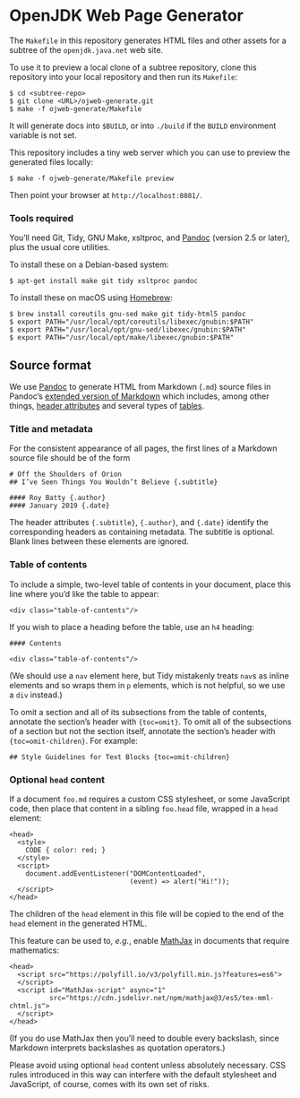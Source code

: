 
OpenJDK Web Page Generator
==========================

The `Makefile` in this repository generates HTML files and other assets
for a subtree of the `openjdk.java.net` web site.

To use it to preview a local clone of a subtree repository, clone this
repository into your local repository and then run its `Makefile`:

    $ cd <subtree-repo>
    $ git clone <URL>/ojweb-generate.git
    $ make -f ojweb-generate/Makefile

It will generate docs into `$BUILD`, or into `./build` if the `BUILD`
environment variable is not set.

This repository includes a tiny web server which you can use to preview
the generated files locally:

    $ make -f ojweb-generate/Makefile preview

Then point your browser at `http://localhost:8081/`.

### Tools required

You’ll need Git, Tidy, GNU Make, xsltproc, and [Pandoc] (version 2.5 or
later), plus the usual core utilities.

To install these on a Debian-based system:

    $ apt-get install make git tidy xsltproc pandoc

To install these on macOS using [Homebrew]:

    $ brew install coreutils gnu-sed make git tidy-html5 pandoc
    $ export PATH="/usr/local/opt/coreutils/libexec/gnubin:$PATH"
    $ export PATH="/usr/local/opt/gnu-sed/libexec/gnubin:$PATH"
    $ export PATH="/usr/local/opt/make/libexec/gnubin:$PATH"


Source format
-------------

We use [Pandoc] to generate HTML from Markdown (`.md`) source files in
Pandoc’s [extended version of Markdown][pd-markdown] which includes,
among other things, [header attributes][pd-hd-attr] and several types of
[tables][pd-tables].


### Title and metadata

For the consistent appearance of all pages, the first lines of a Markdown
source file should be of the form

    # Off the Shoulders of Orion
    ## I’ve Seen Things You Wouldn’t Believe {.subtitle}

    #### Roy Batty {.author}
    #### January 2019 {.date}

The header attributes `{.subtitle}`, `{.author}`, and `{.date}` identify
the corresponding headers as containing metadata.  The subtitle is
optional.  Blank lines between these elements are ignored.


### Table of contents

To include a simple, two-level table of contents in your document, place
this line where you’d like the table to appear:

    <div class="table-of-contents"/>

If you wish to place a heading before the table, use an `h4` heading:

    #### Contents

    <div class="table-of-contents"/>

(We should use a `nav` element here, but Tidy mistakenly treats `nav`s as
inline elements and so wraps them in `p` elements, which is not helpful,
so we use a `div` instead.)

To omit a section and all of its subsections from the table of contents,
annotate the section’s header with `{toc=omit}`.  To omit all of the
subsections of a section but not the section itself, annotate the
section’s header with `{toc=omit-children}`.  For example:

    ## Style Guidelines for Text Blocks {toc=omit-children}


### Optional `head` content

If a document `foo.md` requires a custom CSS stylesheet, or some
JavaScript code, then place that content in a sibling `foo.head` file,
wrapped in a `head` element:

    <head>
      <style>
        CODE { color: red; }
      </style>
      <script>
        document.addEventListener("DOMContentLoaded",
                                  (event) => alert("Hi!"));
      </script>
    </head>

The children of the `head` element in this file will be copied to the end
of the `head` element in the generated HTML.

This feature can be used to, _e.g._, enable [MathJax] in documents that
require mathematics:

    <head>
      <script src="https://polyfill.io/v3/polyfill.min.js?features=es6">
      </script>
      <script id="MathJax-script" async="1"
              src="https://cdn.jsdelivr.net/npm/mathjax@3/es5/tex-mml-chtml.js">
      </script>
    </head>

(If you do use MathJax then you’ll need to double every backslash, since
Markdown interprets backslashes as quotation operators.)

Please avoid using optional `head` content unless absolutely
necessary. CSS rules introduced in this way can interfere with the
default stylesheet and JavaScript, of course, comes with its own set of
risks.


[Pandoc]: https://pandoc.org/
[pd-markdown]: https://pandoc.org/MANUAL.html#pandocs-markdown
[pd-tables]: https://pandoc.org/MANUAL.html#tables
[pd-hd-attr]: https://pandoc.org/MANUAL.html#extension-header_attributes
[Homebrew]: https://brew.sh
[MathJax]: https://mathjax.org/
